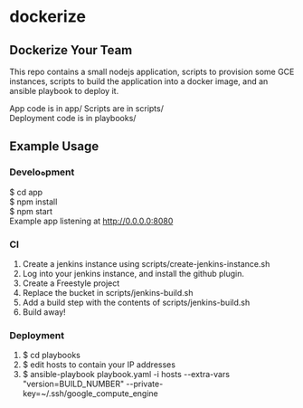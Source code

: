 # dockerize  
     
## Dockerize Your Team
This repo contains a small nodejs application, scripts to provision some GCE instances,
scripts to build the application into a docker image, and an ansible playbook
to deploy it.
 
App code is in app/
Scripts are in scripts/    
Deployment code is in playbooks/   
   
## Example Usage            
          
### Develoهpment        
$ cd app          
$ npm install      
$ npm start     
Example app listening at http://0.0.0.0:8080
  
### CI
1. Create a jenkins instance using scripts/create-jenkins-instance.sh  
2. Log into your jenkins instance, and install the github plugin.  
3. Create a Freestyle project  
4. Replace the bucket in scripts/jenkins-build.sh
5. Add a build step with the contents of scripts/jenkins-build.sh  
6. Build away!  

### Deployment
1. $ cd playbooks  
2. $ edit hosts to contain your IP addresses
3. $ ansible-playbook playbook.yaml -i hosts --extra-vars "version=BUILD_NUMBER" --private-key=~/.ssh/google_compute_engine
